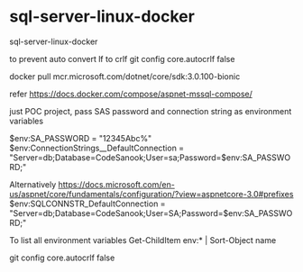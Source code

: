 # sql-server-linux-docker
sql-server-linux-docker

to prevent auto convert lf to crlf 
git config core.autocrlf false 

docker pull mcr.microsoft.com/dotnet/core/sdk:3.0.100-bionic

refer
https://docs.docker.com/compose/aspnet-mssql-compose/

just POC project, pass SAS password and connection string as environment variables

$env:SA_PASSWORD = "12345Abc%"
$env:ConnectionStrings__DefaultConnection = "Server=db;Database=CodeSanook;User=sa;Password=$env:SA_PASSWORD;"

Alternatively
https://docs.microsoft.com/en-us/aspnet/core/fundamentals/configuration/?view=aspnetcore-3.0#prefixes
$env:SQLCONNSTR_DefaultConnection = "Server=db;Database=CodeSanook;User=SA;Password=$env:SA_PASSWORD;"


To list all environment variables
Get-ChildItem env:* | Sort-Object name

git config core.autocrlf false
